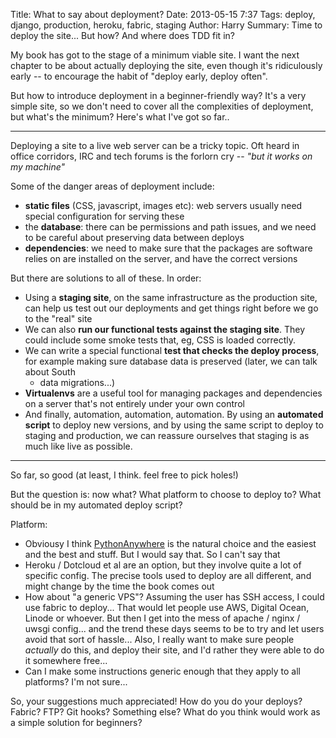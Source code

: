 Title: What to say about deployment?
Date: 2013-05-15 7:37
Tags: deploy, django, production, heroku, fabric, staging
Author: Harry
Summary: Time to deploy the site... But how?  And where does TDD fit in?

My book has got to the stage of a minimum viable site.  I want the next chapter
to be about actually deploying the site, even though it's ridiculously early --
to encourage the habit of "deploy early, deploy often".

But how to introduce deployment in a beginner-friendly way?  It's a very simple
site, so we don't need to cover all the complexities of deployment, but what's 
the minimum? Here's what I've got so far..

------

Deploying a site to a live web server can be a tricky topic.  Oft heard in 
office corridors, IRC and tech forums is the forlorn cry -- *"but it works on my machine"*

Some of the danger areas of deployment include:

- **static files** (CSS, javascript, images etc): web servers usually need special
  configuration for serving these
- the **database**: there can be permissions and path issues, and we need to be
  careful about preserving data between deploys
- **dependencies**: we need to make sure that the packages are software relies on
  are installed on the server, and have the correct versions

But there are solutions to all of these.  In order:

- Using a **staging site**, on the same infrastructure as the production site, can
  help us test out our deployments and get things right before we go to the
  "real" site
- We can also **run our functional tests against the staging site**. They could
  include some smoke tests that, eg, CSS is loaded correctly.
- We can write a special functional **test that checks the deploy process**, for
  example making sure database data is preserved (later, we can talk about South 
  + data migrations...)
- **Virtualenvs** are a useful tool for managing packages and dependencies on a
  server that's not entirely under your own control
- And finally, automation, automation, automation.  By using an **automated
  script** to deploy new versions, and by using the same script to deploy to
  staging and production, we can reassure ourselves that staging is as much
  like live as possible.

------

So far, so good (at least, I think.  feel free to pick holes!)

But the question is: now what?  What platform to choose to deploy to?  What
should be in my automated deploy script?

Platform:

- Obviousy I think [PythonAnywhere](http://www.pythonanywhere.com) is the
  natural choice and the easiest and the best and stuff. But I would say that.
  So I can't say that
- Heroku / Dotcloud et al are an option, but they involve quite a lot of
  specific config.  The precise tools used to deploy are all different, and
  might change by the time the book comes out
- How about "a generic VPS"?  Assuming the user has SSH access, I could use
  fabric to deploy...  That would let people use AWS, Digital Ocean, Linode or
  whoever. But then I get into the mess of apache / nginx / uwsgi config... and
  the trend these days seems to be to try and let users avoid that sort of
  hassle... Also, I really want to make sure people *actually* do this, and
  deploy their site, and I'd rather they were able to do it somewhere free...
- Can I make some instructions generic enough that they apply to all platforms?
  I'm not sure...

So, your suggestions much appreciated! How do you do your deploys?  Fabric?
FTP?  Git hooks?  Something else?  What do you think would work as a simple
solution for beginners?


